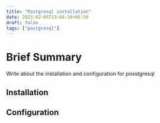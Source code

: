 ```yaml
---
title: "Postgresql installation"
date: 2023-02-05T13:04:18+05:30
draft: false
tags: ["postgresql"]
---
```


# Brief Summary

Write about the installation and configuration for posstgresql

## Installation

## Configuration

